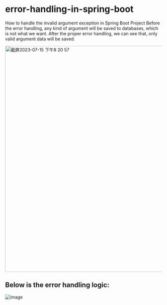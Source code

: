 # error-handling-in-spring-boot
How to handle the invalid argument exception in Spring Boot Project
Before the error handling, any kind of argument will be saved to databases, which is not what we want.
After the proper error handling, we can see that, only valid argument data will be saved.



<img width="726" alt="截屏2023-07-15 下午8 20 57" src="https://github.com/geekqq/error-handling-in-spring-boot/assets/53326015/91668f20-18a3-4b99-afa0-2e533e8622c1">

## Below is the error handling logic:
![image](https://github.com/geekqq/error-handling-in-spring-boot/assets/53326015/ecbdfe73-505a-4002-9e2e-63c62f88df28)
